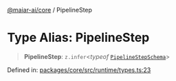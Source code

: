[@maiar-ai/core](../index.md) / PipelineStep

# Type Alias: PipelineStep

> **PipelineStep**: `z.infer`\<*typeof* [`PipelineStepSchema`](../variables/PipelineStepSchema.md)\>

Defined in: [packages/core/src/runtime/types.ts:23](https://github.com/UraniumCorporation/maiar-ai/blob/main/packages/core/src/runtime/types.ts#L23)
